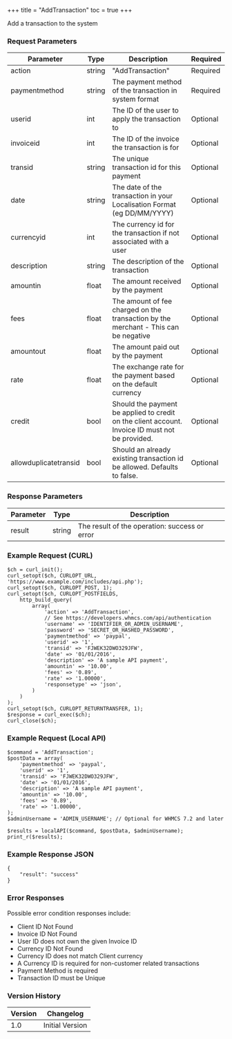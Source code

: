 +++
title = "AddTransaction"
toc = true
+++

Add a transaction to the system

### Request Parameters

| Parameter | Type | Description | Required |
| --------- | ---- | ----------- | -------- |
| action | string | "AddTransaction" | Required |
| paymentmethod | string | The payment method of the transaction in system format | Required |
| userid | int | The ID of the user to apply the transaction to | Optional |
| invoiceid | int | The ID of the invoice the transaction is for | Optional |
| transid | string | The unique transaction id for this payment | Optional |
| date | string | The date of the transaction in your Localisation Format (eg DD/MM/YYYY) | Optional |
| currencyid | int | The currency id for the transaction if not associated with a user | Optional |
| description | string | The description of the transaction | Optional |
| amountin | float | The amount received by the payment | Optional |
| fees | float | The amount of fee charged on the transaction by the merchant - This can be negative | Optional |
| amountout | float | The amount paid out by the payment | Optional |
| rate | float | The exchange rate for the payment based on the default currency | Optional |
| credit | bool | Should the payment be applied to credit on the client account. Invoice ID must not be provided. | Optional |
| allowduplicatetransid | bool | Should an already existing transaction id be allowed. Defaults to false. | Optional |

### Response Parameters

| Parameter | Type | Description |
| --------- | ---- | ----------- |
| result | string | The result of the operation: success or error |


### Example Request (CURL)

```
$ch = curl_init();
curl_setopt($ch, CURLOPT_URL, 'https://www.example.com/includes/api.php');
curl_setopt($ch, CURLOPT_POST, 1);
curl_setopt($ch, CURLOPT_POSTFIELDS,
    http_build_query(
        array(
            'action' => 'AddTransaction',
            // See https://developers.whmcs.com/api/authentication
            'username' => 'IDENTIFIER_OR_ADMIN_USERNAME',
            'password' => 'SECRET_OR_HASHED_PASSWORD',
            'paymentmethod' => 'paypal',
            'userid' => '1',
            'transid' => 'FJWEK32DWO329JFW',
            'date' => '01/01/2016',
            'description' => 'A sample API payment',
            'amountin' => '10.00',
            'fees' => '0.89',
            'rate' => '1.00000',
            'responsetype' => 'json',
        )
    )
);
curl_setopt($ch, CURLOPT_RETURNTRANSFER, 1);
$response = curl_exec($ch);
curl_close($ch);
```


### Example Request (Local API)

```
$command = 'AddTransaction';
$postData = array(
    'paymentmethod' => 'paypal',
    'userid' => '1',
    'transid' => 'FJWEK32DWO329JFW',
    'date' => '01/01/2016',
    'description' => 'A sample API payment',
    'amountin' => '10.00',
    'fees' => '0.89',
    'rate' => '1.00000',
);
$adminUsername = 'ADMIN_USERNAME'; // Optional for WHMCS 7.2 and later

$results = localAPI($command, $postData, $adminUsername);
print_r($results);
```


### Example Response JSON

```
{
    "result": "success"
}
```


### Error Responses

Possible error condition responses include:

* Client ID Not Found
* Invoice ID Not Found
* User ID does not own the given Invoice ID
* Currency ID Not Found
* Currency ID does not match Client currency
* A Currency ID is required for non-customer related transactions
* Payment Method is required
* Transaction ID must be Unique


### Version History

| Version | Changelog |
| ------- | --------- |
| 1.0 | Initial Version |
